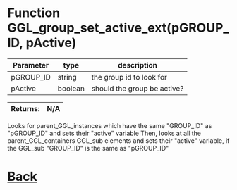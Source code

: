 # Function GGL_group_set_active_ext(pGROUP_ID, pActive)

|  Parameter    |  type   |     description        |
|--             |       --|--                      |
|   pGROUP_ID      | string  | the group id to look for    |
|   pActive      | boolean  | should the group be active?    |

| Returns:  | N/A |
|--         |                             --|

Looks for parent_GGL_instances which have the same "GROUP_ID" as "pGROUP_ID" and sets their "active" variable
Then, looks at all the parent_GGL_containers GGL_sub elements and sets their "active" variable, if the GGL_sub 
"GROUP_ID" is the same as "pGROUP_ID"

# [Back](https://github.com/Ced30/GML-GUI-Library-GGL-Documentation/blob/main/API/GGL_Functions.md)
